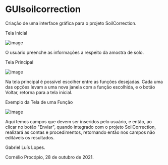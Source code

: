 # GUIsoilcorrection

Criação de uma interface gráfica para o projeto SoilCorrection. 

Tela Inicial

![image](https://user-images.githubusercontent.com/80367902/140242671-fe476dcc-6b27-416e-8c5c-ff338b8b4b93.png)

O usuário preenche as informações a respeito da amostra de solo.

Tela Principal

![image](https://user-images.githubusercontent.com/80367902/140242725-6907de2b-5007-4704-9c96-e8af6d2658b6.png)

Na tela principal é possível escolher entre as funções desejadas. Cada uma das opções levam a uma nova janela com a função escolhida, e o botão Voltar, retorna para a tela inicial.

Exemplo da Tela de uma Função

![image](https://user-images.githubusercontent.com/80367902/140242839-b4a2041f-f49b-4ad5-adf4-1bb47bd6ab8d.png)

Aqui temos campos que devem ser inseridos pelo usuário, e então, ao clicar no botão "Enviar", quando integrado com o projeto SoilCorrection, realizará as contas e procedimentos, retornando então nos campos não editáveis os resultados. 

Gabriel Luís Lopes.

Cornélio Procópio, 28 de outubro de 2021.
